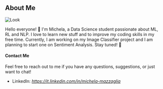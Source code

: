 ## About Me

![Look](https://media0.giphy.com/media/qo4T3YNcaT2IMGZ8tY/200.gif?cid=82a1493bh2bmefs4jamz0nbhzzm726g8ruc14sp8z0n26wyw&ep=v1_gifs_gifId&rid=200.gif&ct=s)

Hello everyone! 👋 I'm Michela, a Data Science student passionate about ML, RL and NLP. I love to learn new stuff and to improve my coding skills in my free time.
Currently, I am working on my Image Classifier project and I am planning to start one on Sentiment Analysis. Stay tuned! 🎵

#### Contact Me

Feel free to reach out to me if you have any questions, suggestions, or just want to chat!

- LinkedIn: *https://it.linkedin.com/in/michela-mazzaglia*
